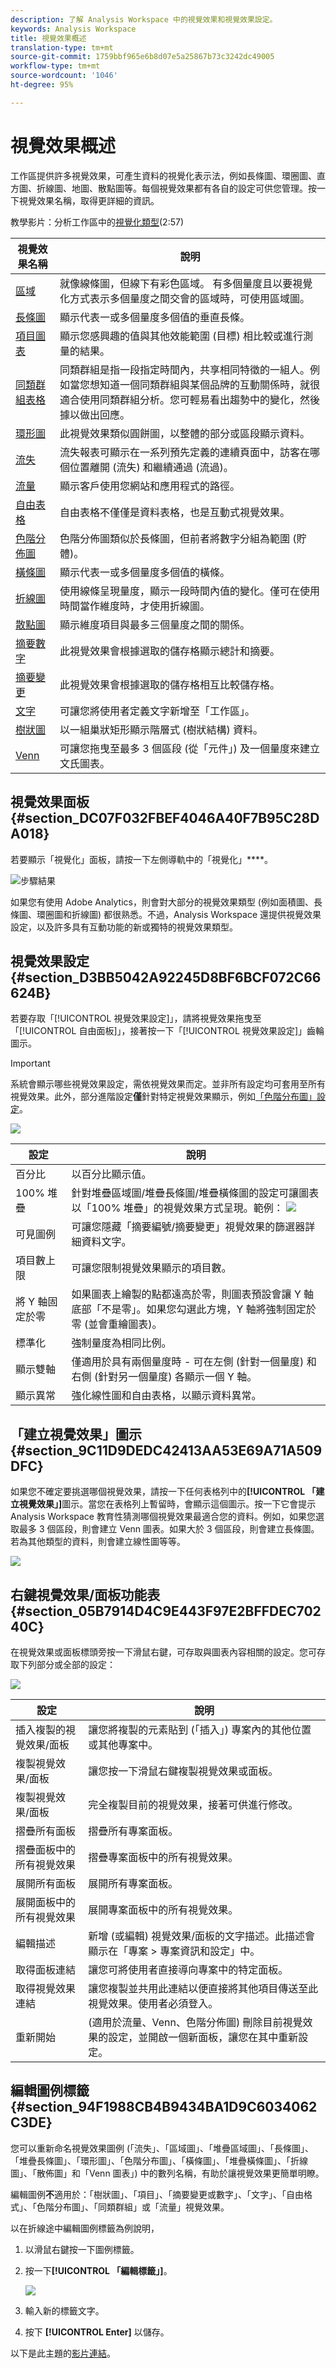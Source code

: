 ```yaml
---
description: 了解 Analysis Workspace 中的視覺效果和視覺效果設定。
keywords: Analysis Workspace
title: 視覺效果概述
translation-type: tm+mt
source-git-commit: 1759bbf965e6b8d07e5a25867b73c3242dc49005
workflow-type: tm+mt
source-wordcount: '1046'
ht-degree: 95%

---
```



# 視覺效果概述

工作區提供許多視覺效果，可產生資料的視覺化表示法，例如長條圖、環圈圖、直方圖、折線圖、地圖、散點圖等。每個視覺效果都有各自的設定可供您管理。按一下視覺效果名稱，取得更詳細的資訊。

教學影片：分析工作區中的[視覺化類型](https://docs.adobe.com/content/help/en/analytics-learn/tutorials/analysis-workspace/visualizations/visualization-types.html)(2:57)

| 視覺效果名稱 | 說明 |
| --- | --- |
| [區域](/help/analysis-workspace/visualizations/area.md) | 就像線條圖，但線下有彩色區域。 有多個量度且以要視覺化方式表示多個量度之間交會的區域時，可使用區域圖。 |
| [長條圖](/help/analysis-workspace/visualizations/bar.md) | 顯示代表一或多個量度多個值的垂直長條。 |
| [項目圖表](/help/analysis-workspace/visualizations/bullet-graph.md) | 顯示您感興趣的值與其他效能範圍 (目標) 相比較或進行測量的結果。 |
| [同類群組表格](/help/analysis-workspace/visualizations/cohort-table/cohort-analysis.md) | 同類群組是指一段指定時間內，共享相同特徵的一組人。例如當您想知道一個同類群組與某個品牌的互動關係時，就很適合使用同類群組分析。您可輕易看出趨勢中的變化，然後據以做出回應。 |
| [環形圖](/help/analysis-workspace/visualizations/donut.md) | 此視覺效果類似圓餅圖，以整體的部分或區段顯示資料。 |
| [流失](/help/analysis-workspace/visualizations/fallout/fallout-flow.md) | 流失報表可顯示在一系列預先定義的連續頁面中，訪客在哪個位置離開 (流失) 和繼續通過 (流過)。 |
| [流量](/help/analysis-workspace/visualizations/c-flow/flow.md) | 顯示客戶使用您網站和應用程式的路徑。 |
| [自由表格](/help/analysis-workspace/visualizations/freeform-table/freeform-table.md) | 自由表格不僅僅是資料表格，也是互動式視覺效果。 |
| [色階分佈圖](/help/analysis-workspace/visualizations/histogram.md) | 色階分佈圖類似於長條圖，但前者將數字分組為範圍 (貯體)。 |
| [橫條圖](/help/analysis-workspace/visualizations/horizontal-bar.md) | 顯示代表一或多個量度多個值的橫條。 |
| [折線圖](/help/analysis-workspace/visualizations/line.md) | 使用線條呈現量度，顯示一段時間內值的變化。僅可在使用時間當作維度時，才使用折線圖。 |
| [散點圖](/help/analysis-workspace/visualizations/scatterplot.md) | 顯示維度項目與最多三個量度之間的關係。 |
| [摘要數字](/help/analysis-workspace/visualizations/summary-number-change.md) | 此視覺效果會根據選取的儲存格顯示總計和摘要。 |
| [摘要變更](/help/analysis-workspace/visualizations/summary-number-change.md) | 此視覺效果會根據選取的儲存格相互比較儲存格。 |
| [文字](/help/analysis-workspace/visualizations/text.md) | 可讓您將使用者定義文字新增至「工作區」。 |
| [樹狀圖](/help/analysis-workspace/visualizations/treemap.md) | 以一組巢狀矩形顯示階層式 (樹狀結構) 資料。 |
| [Venn](/help/analysis-workspace/visualizations/venn.md) | 可讓您拖曳至最多 3 個區段 (從「元件」) 及一個量度來建立文氏圖表。 |

## 視覺效果面板 {#section_DC07F032FBEF4046A40F7B95C28DA018}

若要顯示「視覺化」面板，請按一下左側導軌中的「視覺化」****。

![步驟結果](assets/visualizations.png)

如果您有使用 Adobe Analytics，則會對大部分的視覺效果類型 (例如面積圖、長條圖、環圈圖和折線圖) 都很熟悉。不過，Analysis Workspace 還提供視覺效果設定，以及許多具有互動功能的新或獨特的視覺效果類型。

## 視覺效果設定 {#section_D3BB5042A92245D8BF6BCF072C66624B}

若要存取「[!UICONTROL 視覺效果設定]」，請將視覺效果拖曳至「[!UICONTROL 自由面板]」，接著按一下「[!UICONTROL 視覺效果設定]」齒輪圖示。

>[!IMPORTANT]
>
>系統會顯示哪些視覺效果設定，需依視覺效果而定。並非所有設定均可套用至所有視覺效果。此外，部分進階設定&#x200B;**僅**&#x200B;針對特定視覺效果顯示，例如[「色階分布圖」設定](/help/analysis-workspace/visualizations/histogram.md#section_09D774C584864D4CA6B5672DC2927477)。

![](assets/visualization_settings.png)

| 設定 | 說明 |
| --- | --- |
| 百分比 | 以百分比顯示值。 |
| 100% 堆疊 | 針對堆疊區域圖/堆疊長條圖/堆疊橫條圖的設定可讓圖表以「100% 堆疊」的視覺效果方式呈現。範例： ![](assets/stacked_100_percent.png) |
| 可見圖例 | 可讓您隱藏「摘要編號/摘要變更」視覺效果的篩選器詳細資料文字。 |
| 項目數上限 | 可讓您限制視覺效果顯示的項目數。 |
| 將 Y 軸固定於零 | 如果圖表上繪製的點都遠高於零，則圖表預設會讓 Y 軸底部「不是零」。如果您勾選此方塊，Y 軸將強制固定於零 (並會重繪圖表)。 |
| 標準化 | 強制量度為相同比例。 |
| 顯示雙軸 | 僅適用於具有兩個量度時 - 可在左側 (針對一個量度) 和右側 (針對另一個量度) 各顯示一個 Y 軸。 |
| 顯示異常 | 強化線性圖和自由表格，以顯示資料異常。 |

## 「建立視覺效果」圖示{#section_9C11D9DEDC42413AA53E69A71A509DFC}

如果您不確定要挑選哪個視覺效果，請按一下任何表格列中的&#x200B;**[!UICONTROL 「建立視覺效果」]**&#x200B;圖示。當您在表格列上暫留時，會顯示這個圖示。按一下它會提示 Analysis Workspace 教育性猜測哪個視覺效果最適合您的資料。例如，如果您選取最多 3 個區段，則會建立 Venn 圖表。如果大於 3 個區段，則會建立長條圖。若為其他類型的資料，則會建立線性圖等等。

![](assets/create-visual.png)

## 右鍵視覺效果/面板功能表 {#section_05B7914D4C9E443F97E2BFFDEC70240C}

在視覺效果或面板標頭旁按一下滑鼠右鍵，可存取與圖表內容相關的設定。您可存取下列部分或全部的設定：

![](assets/right-click_menu.png)

| 設定 | 說明 |
| --- | --- |
| 插入複製的視覺效果/面板 | 讓您將複製的元素貼到 (「插入」) 專案內的其他位置或其他專案中。 |
| 複製視覺效果/面板 | 讓您按一下滑鼠右鍵複製視覺效果或面板。 |
| 複製視覺效果/面板 | 完全複製目前的視覺效果，接著可供進行修改。 |
| 摺疊所有面板 | 摺疊所有專案面板。 |
| 摺疊面板中的所有視覺效果 | 摺疊專案面板中的所有視覺效果。 |
| 展開所有面板 | 展開所有專案面板。 |
| 展開面板中的所有視覺效果 | 展開專案面板中的所有視覺效果。 |
| 編輯描述 | 新增 (或編輯) 視覺效果/面板的文字描述。此描述會顯示在「專案 > 專案資訊和設定」中。 |
| 取得面板連結 | 讓您可將使用者直接導向專案中的特定面板。 |
| 取得視覺效果連結 | 讓您複製並共用此連結以便直接將其他項目傳送至此視覺效果。使用者必須登入。 |
| 重新開始 | (適用於流量、Venn、色階分佈圖) 刪除目前視覺效果的設定，並開啟一個新面板，讓您在其中重新設定。 |

## 編輯圖例標籤 {#section_94F1988CB4B9434BA1D9C6034062C3DE}

您可以重新命名視覺效果圖例 (「流失」、「區域圖」、「堆疊區域圖」、「長條圖」、「堆疊長條圖」、「環形圖」、「色階分布圖」、「橫條圖」、「堆疊橫條圖」、「折線圖」、「散佈圖」和「Venn 圖表」) 中的數列名稱，有助於讓視覺效果更簡單明瞭。

編輯圖例&#x200B;**不**&#x200B;適用於：「樹狀圖」、「項目」、「摘要變更或數字」、「文字」、「自由格式」、「色階分布圖」、「同類群組」或「流量」視覺效果。

以在折線途中編輯圖例標籤為例說明，

1. 以滑鼠右鍵按一下圖例標籤。
1. 按一下&#x200B;**[!UICONTROL 「編輯標籤」]**。

   ![](assets/edit-label.png)

1. 輸入新的標籤文字。
1. 按下 **[!UICONTROL Enter]** 以儲存。

以下是此主題的[影片連結](https://docs.adobe.com/content/help/en/analytics-learn/tutorials/analysis-workspace/visualizations/series-label-editing.html)。
